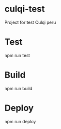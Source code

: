 # culqi-test
Project for test Culqi peru

# Test
npm run test

# Build
npm run build

# Deploy
npm run deploy 